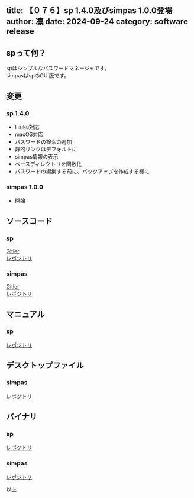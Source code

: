 title: 【０７６】sp 1.4.0及びsimpas 1.0.0登場
author: 凛
date: 2024-09-24
category: software release
----
## spって何？
spはシンプルなパスワードマネージャです。\
simpasはspのGUI版です。

## 変更
### sp 1.4.0
* Haiku対応
* macOS対応
* パスワードの検索の追加
* 静的リンクはデフォルトに
* simpas情報の表示
* ベースディレクトリを関数化
* パスワードの編集する前に、バックアップを作成する様に

### simpas 1.0.0
* 開始

## ソースコード
### sp
[Gitler](https://gitler.moe/suwako/sp)\
[レポジトリ](https://076.moe/repo/src/sp)

### simpas
[Gitler](https://gitler.moe/suwako/simpas)\
[レポジトリ](https://076.moe/repo/src/simpas)

## マニュアル
### sp
[レポジトリ](https://076.moe/repo/src/sp)

## デスクトップファイル
### simpas
[レポジトリ](https://076.moe/repo/desktop)

## バイナリ
### sp
[レポジトリ](https://076.moe/repo/bin/sp)

### simpas
[レポジトリ](https://076.moe/repo/bin/simpas)

以上
